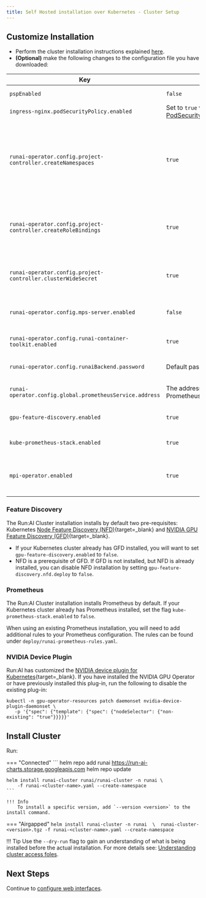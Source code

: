 ```yaml
---
title: Self Hosted installation over Kubernetes - Cluster Setup
---
```

## Customize Installation

* Perform the cluster installation instructions explained [here](../../../cluster-setup/cluster-install/#step-3-install-runai). 
* __(Optional)__ make the following changes to the configuration file you have downloaded:


|  Key     |  Default  | Description |
|----------|----------|-------------| 
| `pspEnabled` |  `false` | Set to `true` when using [PodSecurityPolicy](https://kubernetes.io/docs/concepts/policy/pod-security-policy/){target=_blank} | 
| `ingress-nginx.podSecurityPolicy.enabled` | Set to `true` when using [PodSecurityPolicy](https://kubernetes.io/docs/concepts/policy/pod-security-policy/){target=_blank}  | 
| `runai-operator.config.project-controller.createNamespaces` |  `true` | Set to `false` if unwilling to provide Run:AI the ability to create namespaces, or would want to create namespaces manually rather than use the Run:AI convention of `runai-<PROJECT-NAME>`. When set to `false`, will require an additional [manual step](project-management.md) when creating new Run:AI Projects. | 
| `runai-operator.config.project-controller.createRoleBindings` |  `true` | Automatically assign Users to Projects. Set to `false` if unwilling to provide Run:AI the ability to set _RoleBinding_. When set to `false`, will require an additional [manual step](project-management.md) when adding or removing users from Projects.  | 
| `runai-operator.config.project-controller.clusterWideSecret` | `true` | Set to `false` if unwilling to provide Run:AI the ability to create Kubernetes Secrets. When not enabled, automatic [secret propagation](../../../../researcher-setup/use-secrets/#secrets-and-projects) will not be available | 
| `runai-operator.config.mps-server.enabled` |  `false` | Allow the use of __NVIDIA MPS__. MPS is useful with _Inference_ workloads. Requires extra cluster permissions <!-- (../preparations/#cluster-installation) --> | 
| `runai-operator.config.runai-container-toolkit.enabled` | `true` | Controls the usage of __Fractions__. Requires extra cluster permissions <!-- >](../preparations/#cluster-installation) --> | 
| `runai-operator.config.runaiBackend.password` | Default password already set  | [admin@run.ai](mailto:admin.run.ai) password. Need to change only if you have changed the password [here](../backend/#other-changes-to-perform) | 
| `runai-operator.config.global.prometheusService.address` | The address of the default Prometheus Service | If you installed your own custom Prometheus Service, add this field with the address |
| `gpu-feature-discovery.enabled` | `true` | Install __Node Feature Discovery__. Set to `false` if already installed in cluster |
| `kube-prometheus-stack.enabled` | `true` | Install Prometheus. Set to `false` if __Prometheus__ is already installed in cluster |
| `mpi-operator.enabled` | `true` | Set to `false` when using PodSecurityPolicy. __MPI__ is the distributed-training operator from KubeFlow. Currently must run with root access |


### Feature Discovery

The Run:AI Cluster installation installs by default two pre-requisites:  Kubernetes [Node Feature Discovery (NFD)](https://github.com/kubernetes-sigs/node-feature-discovery){target=_blank} and [NVIDIA GPU Feature Discovery (GFD)](https://github.com/NVIDIA/gpu-feature-discovery){target=_blank}. 

* If your Kubernetes cluster already has GFD installed, you will want to set `gpu-feature-discovery.enabled` to `false`. 
* NFD is a prerequisite of GFD. If GFD is not installed, but NFD is already installed, you can disable NFD installation by setting `gpu-feature-discovery.nfd.deploy` to `false`. 

### Prometheus 

The Run:AI Cluster installation installs Prometheus by default. If your Kubernetes cluster already has Prometheus installed, set the flag `kube-prometheus-stack.enabled` to `false`.

When using an existing Prometheus installation, you will need to add additional rules to your Prometheus configuration. The rules can be found under `deploy/runai-prometheus-rules.yaml`.

 

### NVIDIA Device Plugin

Run:AI has customized the [NVIDIA device plugin for Kubernetes](https://github.com/NVIDIA/k8s-device-plugin){target=_blank}. If you have installed the NVIDIA GPU Operator or have previously installed this plug-in, run the following to disable the existing plug-in:

```
kubectl -n gpu-operator-resources patch daemonset nvidia-device-plugin-daemonset \
   -p '{"spec": {"template": {"spec": {"nodeSelector": {"non-existing": "true"}}}}}'
```

<!-- 
admission-controller:
  args:
    runaiFractionalMinAllocationEnforcementBytes: 1000000  
-->

## Install Cluster


Run:

=== "Connected"
    ```
    helm repo add runai https://run-ai-charts.storage.googleapis.com
    helm repo update

    helm install runai-cluster runai/runai-cluster -n runai \
        -f runai-<cluster-name>.yaml --create-namespace
    ```

    !!! Info
        To install a specific version, add `--version <version>` to the install command.

=== "Airgapped"
    ```
    helm install runai-cluster -n runai  \ 
      runai-cluster-<version>.tgz -f runai-<cluster-name>.yaml --create-namespace
    ```

!!! Tip
    Use the  `--dry-run` flag to gain an understanding of what is being installed before the actual installation. For more details see: [Understanding cluster access foles](../../../config/access-roles/).


## Next Steps

Continue to [configure web interfaces](ui.md).

